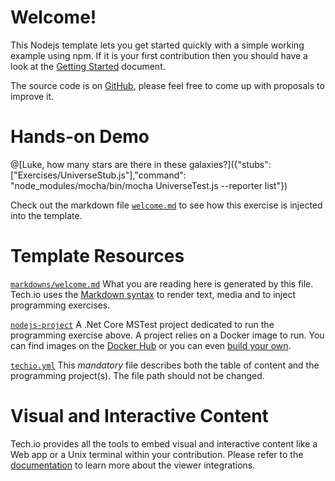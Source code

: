 # Welcome!

This Nodejs template lets you get started quickly with a simple working example using npm. If it is your first contribution then you should have a look at the [Getting Started](/doc/getting-started-create-playground) document.


The source code is on [GitHub](https://github.com/CodinGame/nodejs-template), please feel free to come up with proposals to improve it.

# Hands-on Demo

@[Luke, how many stars are there in these galaxies?]({"stubs": ["Exercises/UniverseStub.js"],"command": "node_modules/mocha/bin/mocha UniverseTest.js --reporter list"})

Check out the markdown file [`welcome.md`](https://github.com/CodinGame/nodejs-template/blob/master/markdowns/welcome.md) to see how this exercise is injected into the template.

# Template Resources

[`markdowns/welcome.md`](https://github.com/CodinGame/nodejs-template/blob/master/markdowns/welcome.md)
What you are reading here is generated by this file. Tech.io uses the [Markdown syntax](/doc/reference-markdowns) to render text, media and to inject programming exercises.


[`nodejs-project`](https://github.com/CodinGame/csharp-template/tree/master/nodejs-project)
A .Net Core MSTest project dedicated to run the programming exercise above. A project relies on a Docker image to run. You can find images on the [Docker Hub](https://hub.docker.com/explore/) or you can even [build your own](/doc/reference-runner).


[`techio.yml`](https://github.com/CodinGame/nodejs-template/blob/master/techio.yml)
This *mandatory* file describes both the table of content and the programming project(s). The file path should not be changed.


# Visual and Interactive Content

Tech.io provides all the tools to embed visual and interactive content like a Web app or a Unix terminal within your contribution. Please refer to the [documentation](/doc) to learn more about the viewer integrations.
